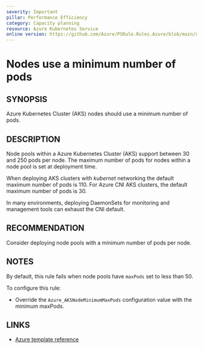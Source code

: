 ```yaml
---
severity: Important
pillar: Performance Efficiency
category: Capacity planning
resource: Azure Kubernetes Service
online version: https://github.com/Azure/PSRule.Rules.Azure/blob/main/docs/en/rules/Azure.AKS.NodeMinPods.md
---
```


# Nodes use a minimum number of pods

## SYNOPSIS

Azure Kubernetes Cluster (AKS) nodes should use a minimum number of pods.

## DESCRIPTION

Node pools within a Azure Kubernetes Cluster (AKS) support between 30 and 250 pods per node.
The maximum number of pods for nodes within a node pool is set at deployment time.

When deploying AKS clusters with _kubernet_ networking the default maximum number of pods is 110.
For Azure CNI AKS clusters, the default maximum number of pods is 30.

In many environments, deploying DaemonSets for monitoring and management tools can exhaust the CNI default.

## RECOMMENDATION

Consider deploying node pools with a minimum number of pods per node.

## NOTES

By default, this rule fails when node pools have `maxPods` set to less than 50.

To configure this rule:

- Override the `Azure_AKSNodeMinimumMaxPods` configuration value with the minimum maxPods.

## LINKS

- [Azure template reference](https://docs.microsoft.com/en-us/azure/templates/microsoft.containerservice/managedclusters/agentpools#ManagedClusterAgentPoolProfileProperties)
